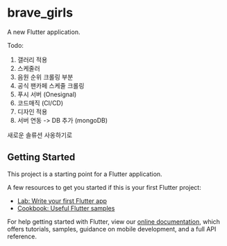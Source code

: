 # brave_girls

A new Flutter application.

Todo:

1. 갤러리 적용
2. 스케줄러
3. 음원 순위 크롤링 부분
4. 공식 팬카페 스케줄 크롤링 
5. 푸시 서버 (Onesignal)
6. 코드매직 (CI/CD)
7. 디자인 적용
8. 서버 연동 -> DB 추가 (mongoDB)

새로운 솔류션 사옹하기로 


## Getting Started

This project is a starting point for a Flutter application.

A few resources to get you started if this is your first Flutter project:

- [Lab: Write your first Flutter app](https://flutter.dev/docs/get-started/codelab)
- [Cookbook: Useful Flutter samples](https://flutter.dev/docs/cookbook)

For help getting started with Flutter, view our
[online documentation](https://flutter.dev/docs), which offers tutorials,
samples, guidance on mobile development, and a full API reference.
